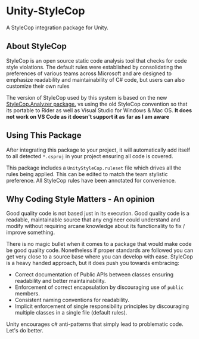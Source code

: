# Unity-StyleCop

A StyleCop integration package for Unity.

## About StyleCop

StyleCop is an open source static code analysis tool that checks for code style
violations. The default rules were established by consolidating the preferences
of various teams across Microsoft and are designed to emphasize readability and
maintainability of C# code, but users can also customize their own rules

The version of StyleCop used by this system is based on the new [StyleCop.Analyzer
package.](https://github.com/DotNetAnalyzers/StyleCopAnalyzers) vs using the old
StyleCop convention so that its portable to Rider as well as Visual Studio for
Windows & Mac OS. **It does not work on VS Code as it doesn't support it as**
**far as I am aware**

## Using This Package

After integrating this package to your project, it will automatically add itself
to all detected `*.csproj` in your project ensuring all code is covered.

This package includes a `UnityStyleCop.ruleset` file which drives all the rules
being applied. This can be edited to match the team stylistic preference.
All StyleCop rules have been annotated for convenience.

## Why Coding Style Matters - An opinion

Good quality code is not based just in its execution. Good quality code is a readable,
maintainable source that any engineer could understand and modify without requiring
arcane knowledge about its functionality to fix / improve something.

There is no magic bullet when it comes to a package that would make code be good
quality code. Nonetheless if proper standards are followed you can get very close
to a source base where you can develop with ease. StyleCop is a heavy handed approach,
but it does push you towards embracing:

- Correct documentation of Public APIs between classes ensuring readability and
better maintainability.
- Enforcement of correct encapsulation by discouraging use of `public` members.
- Consistent naming conventions for readability.
- Implicit enforcement of single responsibility principles by discouraging multiple
classes in a single file (default rules).

Unity encourages c# anti-patterns that simply lead to problematic code. Let's do
better.